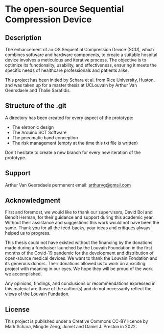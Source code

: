 # The open-source Sequential Compression Device

## Description
The enhancement of an OS Sequential Compression Device (SCD), which combines software and hardware components, to create a suitable hospital device involves a meticulous and iterative process. The objective is to optimize its functionality, usability, and effectiveness, ensuring it meets the specific needs of healthcare professionals and patients alike.

This project has been initied by Schara et al. from Rice University, Huston, and was taken up for a master thesis at UCLouvain by Arthur Van Geersdaele and Thalie Sarafidis. 

## Structure of the .git
A directory has been created for every aspect of the prototype:
- The eletronic design
- The Arduino SCT Software
- The pneumatic band conception
- The risk management (empty at the time this txt file is written)

Don't hesitate to create a new branch for every new iteration of the prototype.

## Support
Arthur Van Geersdaele permanent email: arthurvg@gmail.com

## Acknowledgment
First and foremost, we would like to thank our supervisors, David Bol and Benoît Herman,
for their guidance and support during this academic year. Without their assistance and
suggestions this work would not have been the same. Thank you for all the feed-backs,
your ideas and critiques always helped us to progress.

This thesis could not have existed without the financing by the donations made during
a fundraiser launched by the Louvain Foundation in the first months of the Covid-19
pandemic for the development and distribution of open-source medical devices. We want
to thank the Louvain Fondation and its generous donors. Their donations allowed us to
work on a exciting project with meaning in our eyes. We hope they will be proud of the
work we accomplished.

Any opinions, findings, and conclusions or recommendations expressed in this material are those of the author(s) and do not necessarily reflect the views of the Louvain Fundation.

## License
This project is published under a Creative Commons CC-BY licence by Mark Schara, Mingde Zeng, Jumet and Daniel J. Preston in 2022.

